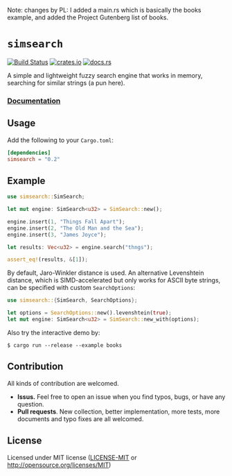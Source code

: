 Note: changes by PL: I added a main.rs which is basically the books example, and added the Project Gutenberg list of books.

# `simsearch`

[![Build Status](https://travis-ci.com/andylokandy/simsearch-rs.svg?branch=master)](https://travis-ci.com/andylokandy/simsearch-rs)
[![crates.io](https://img.shields.io/crates/v/simsearch.svg)](https://crates.io/crates/simsearch)
[![docs.rs](https://docs.rs/simsearch/badge.svg)](https://docs.rs/simsearch)

A simple and lightweight fuzzy search engine that works in memory, searching for similar strings (a pun here).

### [**Documentation**](https://docs.rs/simsearch)

## Usage

Add the following to your `Cargo.toml`:

```toml
[dependencies]
simsearch = "0.2"
```

## Example

```rust
use simsearch::SimSearch;

let mut engine: SimSearch<u32> = SimSearch::new();

engine.insert(1, "Things Fall Apart");
engine.insert(2, "The Old Man and the Sea");
engine.insert(3, "James Joyce");

let results: Vec<u32> = engine.search("thngs");

assert_eq!(results, &[1]);
```

By default, Jaro-Winkler distance is used. An alternative Levenshtein distance,
which is SIMD-accelerated but only works for ASCII byte strings, can be specified
with custom `SearchOptions`:

```rust
use simsearch::{SimSearch, SearchOptions};

let options = SearchOptions::new().levenshtein(true);
let mut engine: SimSearch<u32> = SimSearch::new_with(options);
```

Also try the interactive demo by:

```
$ cargo run --release --example books
```

## Contribution

All kinds of contribution are welcomed.

- **Issus.** Feel free to open an issue when you find typos, bugs, or have any question.
- **Pull requests**. New collection, better implementation, more tests, more documents and typo fixes are all welcomed.

## License

Licensed under MIT license ([LICENSE-MIT](LICENSE-MIT) or http://opensource.org/licenses/MIT)
